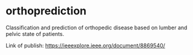 # orthoprediction
Classification and prediction of orthopedic disease based on lumber and pelvic state of patients.

Link of publish: https://ieeexplore.ieee.org/document/8869540/

